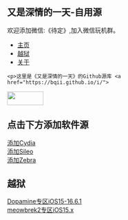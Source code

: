<html>
<head>

<link rel="icon" href="apple.jpg" type="image/x-icon">
<meta name="viewport" content="width=device-width, initial-scale=1.0">
  <meta property="og:image" content="apple.jpg">
</head>
<body>

<div class="content">
  <h2 id="jailbreak">又是深情的一天-自用源</h2> 
	<p>欢迎添加微信:《待定》,加入微信玩机群。</p>
  <ul>
    <li><a href="#home">主页</a></li>
    <li><a href="#jailbreak">越狱</a></li> 
    <li><a href="#about">关于</a></li>
  </ul>
</div>

<div class="content">
  
	<p>这里是《又是深情的一天》的Github源库 <a href="https://bqii.github.io/i/">
<img border="0" src="wency.png" width="84" height="32"></a></p>
  
  <h2 id="jailbreak">点击下方添加软件源</h2>
	<a href="cydia://url/https://cydia.saurik.com/api/share#?source=https://bqii.github.io/i/">添加Cydia</a><br>
	<a href="sileo://source/https://bqii.github.io/i/">添加Sileo</a><br>
	<a href="zbra://sources/add/https://bqii.github.io/i/">添加Zebra</a>

  <h2 id="jailbreak">越狱</h2>
  <a href="https://liyu-qi.github.io/Dopamine-jailbreak/">Dopamine专区iOS15-16.6.1</a><br>
  <a href="https://liyu-qi.github.io/meowbrek-jailbreak/">meowbrek2专区iOS15.x</a>
	
  </div>
</body>

</html>
